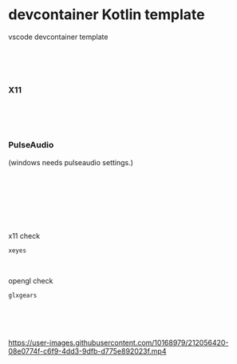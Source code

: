# devcontainer Kotlin template

vscode devcontainer template

<br><br><br>

### X11

<br><br><br>

### PulseAudio

(windows needs pulseaudio settings.)

<br><br><br><br><br><br>

x11 check

```
xeyes
```

<br>

opengl check

```
glxgears
```

<br><br><br>

https://user-images.githubusercontent.com/10168979/212056420-08e0774f-c6f9-4dd3-9dfb-d775e892023f.mp4

<br><br><br>
<br><br><br>
